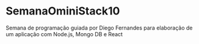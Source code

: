 # SemanaOminiStack10
Semana de programação guiada por Diego Fernandes para elaboração de um aplicação com Node.js, Mongo DB e React
